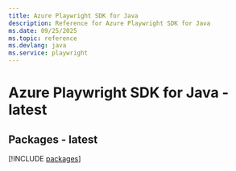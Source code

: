 ```yaml
---
title: Azure Playwright SDK for Java
description: Reference for Azure Playwright SDK for Java
ms.date: 09/25/2025
ms.topic: reference
ms.devlang: java
ms.service: playwright
---
```

# Azure Playwright SDK for Java - latest
## Packages - latest
[!INCLUDE [packages](playwright-index.md)]